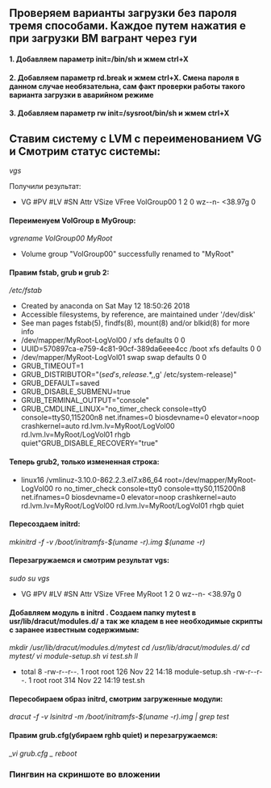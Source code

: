 ## Проверяем варианты загрузки без пароля тремя способами. Каждое путем нажатия e  при загрузки ВМ вагрант через гуи
#### 1. Добавляем параметр init=/bin/sh     и жмем ctrl+X
#### 2. Добавляем параметр rd.break     и жмем ctrl+X.  Смена пароля в данном случае необязательна, сам факт проверки    работы такого варианта загрузки в аварийном режиме
#### 3. Добавляем параметр rw init=/sysroot/bin/sh     и жмем ctrl+X


## Ставим систему с LVM с переименованием VG и Смотрим статус системы:

*_vgs_* 

Получили результат:

* VG         #PV #LV #SN Attr   VSize   VFree
VolGroup00   1   2   0 wz--n- <38.97g    0 

#### Переименуем VolGroup в MyGroup:
*_vgrename VolGroup00 MyRoot_*
* Volume group "VolGroup00" successfully renamed to "MyRoot"

#### Правим fstab, grub и grub 2:
*_/etc/fstab_*
* Created by anaconda on Sat May 12 18:50:26 2018
* Accessible filesystems, by reference, are maintained under '/dev/disk'
* See man pages fstab(5), findfs(8), mount(8) and/or blkid(8) for more info
* /dev/mapper/MyRoot-LogVol00 /                       xfs     defaults        0 0
* UUID=570897ca-e759-4c81-90cf-389da6eee4cc /boot                   xfs     defaults        0 0
* /dev/mapper/MyRoot-LogVol01 swap                    swap    defaults        0 0
* GRUB_TIMEOUT=1
* GRUB_DISTRIBUTOR="$(sed 's, release .*$,,g' /etc/system-release)"
* GRUB_DEFAULT=saved
* GRUB_DISABLE_SUBMENU=true
* GRUB_TERMINAL_OUTPUT="console"
* GRUB_CMDLINE_LINUX="no_timer_check console=tty0 console=ttyS0,115200n8 net.ifnames=0 biosdevname=0 elevator=noop  crashkernel=auto rd.lvm.lv=MyRoot/LogVol00 rd.lvm.lv=MyRoot/LogVol01 rhgb quiet"GRUB_DISABLE_RECOVERY="true"

#### Теперь grub2, только измененная строка:
* linux16 /vmlinuz-3.10.0-862.2.3.el7.x86_64 root=/dev/mapper/MyRoot-LogVol00 ro no_timer_check console=tty0 console=ttyS0,115200n8 net.ifnames=0 biosdevname=0 elevator=noop crashkernel=auto rd.lvm.lv=MyRoot/LogVol00 rd.lvm.lv=MyRoot/LogVol01 rhgb quiet  

#### Пересоздаем initrd:
*_mkinitrd -f -v /boot/initramfs-$(uname -r).img $(uname -r)_*

#### Перезагружаемся и смотрим результат vgs:

*_sudo su_*
*_vgs_*

 * VG     #PV #LV #SN Attr   VSize   VFree
  MyRoot   1   2   0 wz--n- <38.97g    0 

#### Добавляем модуль в initrd . Создаем папку mytest в  usr/lib/dracut/modules.d/   а так же кладем в нее необходимые скрипты c заранее известным содержимым:
*_mkdir /usr/lib/dracut/modules.d/mytest_*
*_cd /usr/lib/dracut/modules.d/_*
*_cd mytest/_*
*_vi module-setup.sh_*
*_vi test.sh_*
*_ll_*

* total 8
-rw-r--r--. 1 root root 126 Nov 22 14:18 module-setup.sh
-rw-r--r--. 1 root root 314 Nov 22 14:19 test.sh 

#### Пересобираем образ initrd, смотрим загруженные модули:

*_dracut -f -v_*
*_lsinitrd -m /boot/initramfs-$(uname -r).img | grep test_*

#### Правим grub.cfg(убираем rghb quiet) и перезагружаемся:
*_vi grub.cfg _*
*_reboot_*

### Пингвин на скриншоте во вложении
